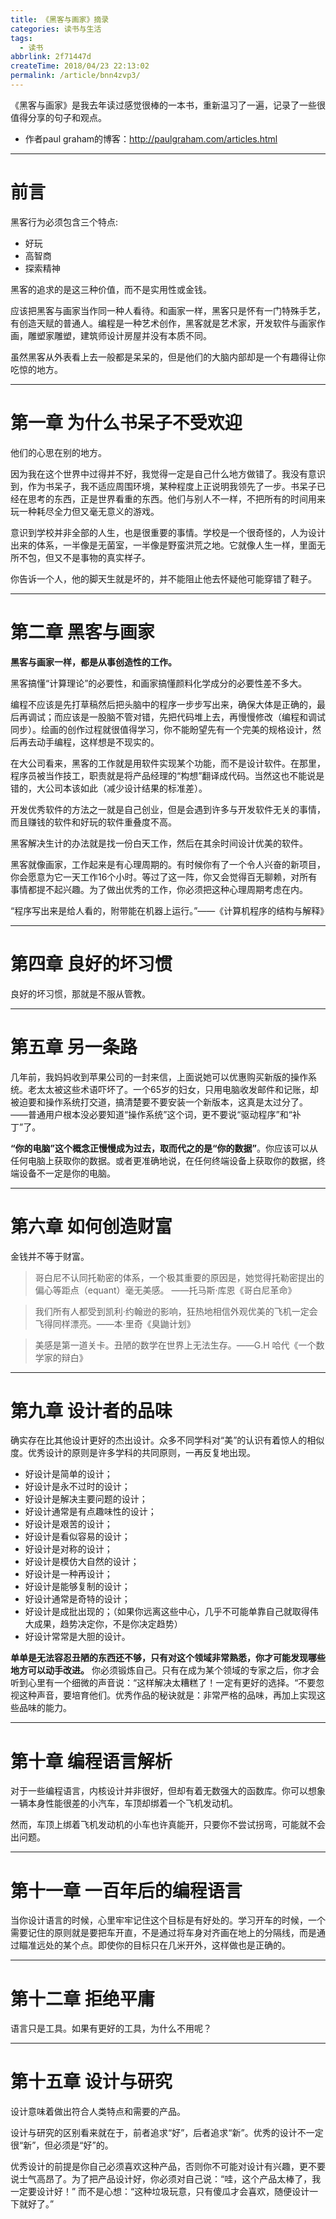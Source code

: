 ```yaml
---
title: 《黑客与画家》摘录
categories: 读书与生活
tags:
  - 读书
abbrlink: 2f71447d
createTime: 2018/04/23 22:13:02
permalink: /article/bnn4zvp3/
---
```


《黑客与画家》是我去年读过感觉很棒的一本书，重新温习了一遍，记录了一些很值得分享的句子和观点。

- 作者paul graham的博客：http://paulgraham.com/articles.html

<!--more-->

---

# 前言

黑客行为必须包含三个特点:
- 好玩
- 高智商
- 探索精神

黑客的追求的是这三种价值，而不是实用性或金钱。

应该把黑客与画家当作同一种人看待。和画家一样，黑客只是怀有一门特殊手艺，有创造天赋的普通人。编程是一种艺术创作，黑客就是艺术家，开发软件与画家作画，雕塑家雕塑，建筑师设计房屋并没有本质不同。

虽然黑客从外表看上去一般都是呆呆的，但是他们的大脑内部却是一个有趣得让你吃惊的地方。

---

# 第一章 为什么书呆子不受欢迎

他们的心思在别的地方。

因为我在这个世界中过得并不好，我觉得一定是自己什么地方做错了。我没有意识到，作为书呆子，我不适应周围环境，某种程度上正说明我领先了一步。书呆子已经在思考的东西，正是世界看重的东西。他们与别人不一样，不把所有的时间用来玩一种耗尽全力但又毫无意义的游戏。

意识到学校并非全部的人生，也是很重要的事情。学校是一个很奇怪的，人为设计出来的体系，一半像是无菌室，一半像是野蛮洪荒之地。它就像人生一样，里面无所不包，但又不是事物的真实样子。

你告诉一个人，他的脚天生就是坏的，并不能阻止他去怀疑他可能穿错了鞋子。

---

# 第二章 黑客与画家

**黑客与画家一样，都是从事创造性的工作。**

黑客搞懂“计算理论”的必要性，和画家搞懂颜料化学成分的必要性差不多大。

编程不应该是先打草稿然后把头脑中的程序一步步写出来，确保大体是正确的，最后再调试；而应该是一股脑不管对错，先把代码堆上去，再慢慢修改（编程和调试同步）。绘画的创作过程就很值得学习，你不能盼望先有一个完美的规格设计，然后再去动手编程，这样想是不现实的。

在大公司看来，黑客的工作就是用软件实现某个功能，而不是设计软件。在那里，程序员被当作技工，职责就是将产品经理的“构想”翻译成代码。当然这也不能说是错的，大公司本该如此（减少设计结果的标准差）。

开发优秀软件的方法之一就是自己创业，但是会遇到许多与开发软件无关的事情，而且赚钱的软件和好玩的软件重叠度不高。

黑客解决生计的办法就是找一份白天工作，然后在其余时间设计优美的软件。

黑客就像画家，工作起来是有心理周期的。有时候你有了一个令人兴奋的新项目，你会愿意为它一天工作16个小时。等过了这一阵，你又会觉得百无聊赖，对所有事情都提不起兴趣。为了做出优秀的工作，你必须把这种心理周期考虑在内。

“程序写出来是给人看的，附带能在机器上运行。”——《计算机程序的结构与解释》

---

# 第四章 良好的坏习惯

良好的坏习惯，那就是不服从管教。

---

# 第五章 另一条路

几年前，我妈妈收到苹果公司的一封来信，上面说她可以优惠购买新版的操作系统。老太太被这些术语吓坏了。一个65岁的妇女，只用电脑收发邮件和记账，却被迫要和操作系统打交道，搞清楚要不要安装一个新版本，这真是太过分了。 ——普通用户根本没必要知道“操作系统”这个词，更不要说“驱动程序”和“补丁”了。

**“你的电脑”这个概念正慢慢成为过去，取而代之的是“你的数据”**。你应该可以从任何电脑上获取你的数据。或者更准确地说，在任何终端设备上获取你的数据，终端设备不一定是你的电脑。

---

# 第六章 如何创造财富

金钱并不等于财富。

> 哥白尼不认同托勒密的体系，一个极其重要的原因是，她觉得托勒密提出的偏心等距点（equant）毫无美感。 ——托马斯·库恩《哥白尼革命》

> 我们所有人都受到凯利·约翰逊的影响，狂热地相信外观优美的飞机一定会飞得同样漂亮。——本·里奇《臭鼬计划》

> 美感是第一道关卡。丑陋的数学在世界上无法生存。——G.H 哈代《一个数学家的辩白》

---

# 第九章 设计者的品味

确实存在比其他设计更好的杰出设计。众多不同学科对“美”的认识有着惊人的相似度。优秀设计的原则是许多学科的共同原则，一再反复地出现。

- 好设计是简单的设计；
- 好设计是永不过时的设计；
- 好设计是解决主要问题的设计；
- 好设计通常是有点趣味性的设计；
- 好设计是艰苦的设计；
- 好设计是看似容易的设计；
- 好设计是对称的设计；
- 好设计是模仿大自然的设计；
- 好设计是一种再设计；
- 好设计是能够复制的设计；
- 好设计通常是奇特的设计；
- 好设计是成批出现的；（如果你远离这些中心，几乎不可能单靠自己就取得伟大成果，趋势决定你，不是你决定趋势）
- 好设计常常是大胆的设计。

**单单是无法容忍丑陋的东西还不够，只有对这个领域非常熟悉，你才可能发现哪些地方可以动手改进。** 你必须锻炼自己。只有在成为某个领域的专家之后，你才会听到心里有一个细微的声音说：“这样解决太糟糕了！一定有更好的选择。“不要忽视这种声音，要培育他们。优秀作品的秘诀就是：非常严格的品味，再加上实现这些品味的能力。

---

# 第十章 编程语言解析

对于一些编程语言，内核设计并非很好，但却有着无数强大的函数库。你可以想象一辆本身性能很差的小汽车，车顶却绑着一个飞机发动机。

然而，车顶上绑着飞机发动机的小车也许真能开，只要你不尝试拐弯，可能就不会出问题。

---

# 第十一章 一百年后的编程语言

当你设计语言的时候，心里牢牢记住这个目标是有好处的。学习开车的时候，一个需要记住的原则就是要把车开直，不是通过将车身对齐画在地上的分隔线，而是通过瞄准远处的某个点。即使你的目标只在几米开外，这样做也是正确的。

---

# 第十二章 拒绝平庸

语言只是工具。如果有更好的工具，为什么不用呢？

---

# 第十五章 设计与研究

设计意味着做出符合人类特点和需要的产品。

设计与研究的区别看来就在于，前者追求“好”，后者追求“新”。优秀的设计不一定很“新”，但必须是“好”的。

优秀设计的前提是你自己必须喜欢这种产品，否则你不可能对设计有兴趣，更不要说士气高昂了。为了把产品设计好，你必须对自己说：“哇，这个产品太棒了，我一定要设计好！” 而不是心想：“这种垃圾玩意，只有傻瓜才会喜欢，随便设计一下就好了。”
